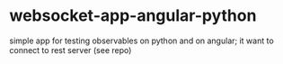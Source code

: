 # websocket-app-angular-python
simple app for testing observables on python and on angular; it want to connect to rest server (see repo)
